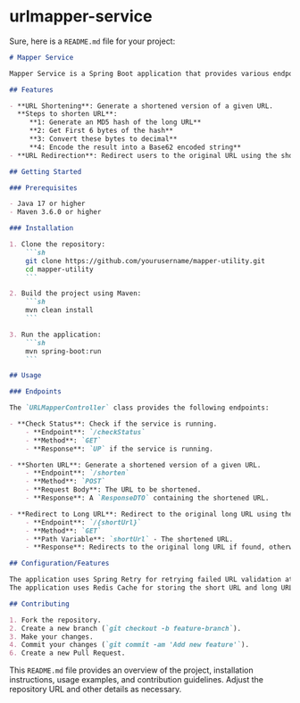 # urlmapper-service

Sure, here is a `README.md` file for your project:

```markdown
# Mapper Service

Mapper Service is a Spring Boot application that provides various endpoints for URL shortening, redirection and utility functions for URL validation and encoding.

## Features

- **URL Shortening**: Generate a shortened version of a given URL.
  **Steps to shorten URL**:
     **1: Generate an MD5 hash of the long URL**
     **2: Get First 6 bytes of the hash**
     **3: Convert these bytes to decimal**
     **4: Encode the result into a Base62 encoded string** 
- **URL Redirection**: Redirect users to the original URL using the shortened URL.

## Getting Started

### Prerequisites

- Java 17 or higher
- Maven 3.6.0 or higher

### Installation

1. Clone the repository:
    ```sh
    git clone https://github.com/yourusername/mapper-utility.git
    cd mapper-utility
    ```

2. Build the project using Maven:
    ```sh
    mvn clean install
    ```

3. Run the application:
    ```sh
    mvn spring-boot:run
    ```

## Usage

### Endpoints

The `URLMapperController` class provides the following endpoints:

- **Check Status**: Check if the service is running.
    - **Endpoint**: `/checkStatus`
    - **Method**: `GET`
    - **Response**: `UP` if the service is running.

- **Shorten URL**: Generate a shortened version of a given URL.
    - **Endpoint**: `/shorten`
    - **Method**: `POST`
    - **Request Body**: The URL to be shortened.
    - **Response**: A `ResponseDTO` containing the shortened URL.

- **Redirect to Long URL**: Redirect to the original long URL using the shortened URL.
    - **Endpoint**: `/{shortUrl}`
    - **Method**: `GET`
    - **Path Variable**: `shortUrl` - The shortened URL.
    - **Response**: Redirects to the original long URL if found, otherwise returns `404 Not Found`.

## Configuration/Features

The application uses Spring Retry for retrying failed URL validation attempts. The retry configuration can be found in the `RetryConfig` class.
The application uses Redis Cache for storing the short URL and long URL mapping. 

## Contributing

1. Fork the repository.
2. Create a new branch (`git checkout -b feature-branch`).
3. Make your changes.
4. Commit your changes (`git commit -am 'Add new feature'`).
6. Create a new Pull Request.

```

This `README.md` file provides an overview of the project, installation instructions, usage examples, and contribution guidelines. Adjust the repository URL and other details as necessary.
